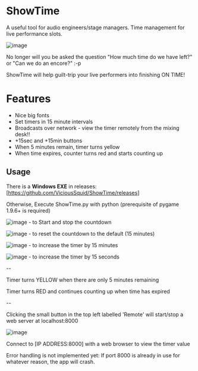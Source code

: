 # ShowTime

A useful tool for audio engineers/stage managers.
Time management for live performance slots. 

![image](https://github.com/ViciousSquid/ShowTime/assets/161540961/c0909c88-3526-4666-abe6-42440ffcb449)

No longer will you be asked the question "How much time do we have left?" or "Can we do an encore?" :-p

ShowTime will help guilt-trip your live performers into finishing ON TIME!

# Features
* Nice big fonts
* Set timers in 15 minute intervals
* Broadcasts over network - view the timer remotely from the mixing desk!!
* +15sec and +15min buttons
* When 5 minutes remain, timer turns yellow
* When time expires, counter turns red and starts counting up

## Usage

There is a **Windows EXE** in releases:
[https://github.com/ViciousSquid/ShowTime/releases]

Otherwise, Execute ShowTime.py with python (prerequisite of pygame 1.9.6+ is required)

![image](https://github.com/ViciousSquid/ShowTime/assets/161540961/ee8c41b8-c282-4c12-b866-5e643f775301) - to Start and stop the countdown

![image](https://github.com/ViciousSquid/ShowTime/assets/161540961/37bced85-cdf4-4a85-9a29-4d28c4f587d6) - to reset the countdown to the default (15 minutes)

![image](https://github.com/ViciousSquid/ShowTime/assets/161540961/c9c516cd-a5f0-4318-90ec-7161fa69562a) - to increase the timer by 15 minutes

![image](https://github.com/ViciousSquid/ShowTime/assets/161540961/fe53bc4f-3575-4fe6-8f10-d1906caf48a4) - to increase the timer by 15 seconds


--

Timer turns YELLOW when there are only 5 minutes remaining

Timer turns RED and continues counting up when time has expired

--


Clicking the small button in the top left labelled 'Remote' will start/stop a web server at localhost:8000

![image](https://github.com/ViciousSquid/ShowTime/assets/161540961/453289ea-edec-48a1-b6fa-597e818fd6e1)

Connect to [IP ADDRESS:8000] with a web browser to view the timer value


Error handling is not implemented yet:
If port 8000 is already in use for whatever reason, the app will crash.
